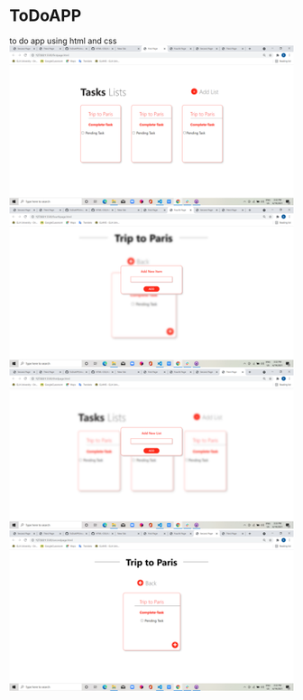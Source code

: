 # ToDoAPP
to do app using html and css 
![alt text](https://github.com/sachinmaurya17/ToDoAPP/blob/main/images/firstpage.png?raw=true)
![alt text](https://github.com/sachinmaurya17/ToDoAPP/blob/main/images/fourthpage.png?raw=true)
![alt text](https://github.com/sachinmaurya17/ToDoAPP/blob/main/images/thirdpage.png?raw=true)
![alt text](https://github.com/sachinmaurya17/ToDoAPP/blob/main/images/secondpage.png?raw=true)
